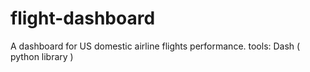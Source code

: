 # flight-dashboard
A dashboard for US domestic airline flights performance.
tools: Dash ( python library )
